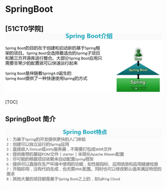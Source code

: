 # SpringBoot
[51CT0学院]
![enter image description here](https://github.com/BayShirley/ReadingNotes/blob/master/imgs/SpringBoot01.png)
-------------------

[TOC]
## SpringBoot 简介
![enter image description here](https://github.com/BayShirley/ReadingNotes/blob/master/imgs/SpringBoot02.png)


[1]: http://maxiang.info/client_zh
[2]: https://chrome.google.com/webstore/detail/kidnkfckhbdkfgbicccmdggmpgogehop
[3]: http://adrai.github.io/flowchart.js/
[4]: http://bramp.github.io/js-sequence-diagrams/
[5]: https://dev.yinxiang.com/doc/articles/enml.php